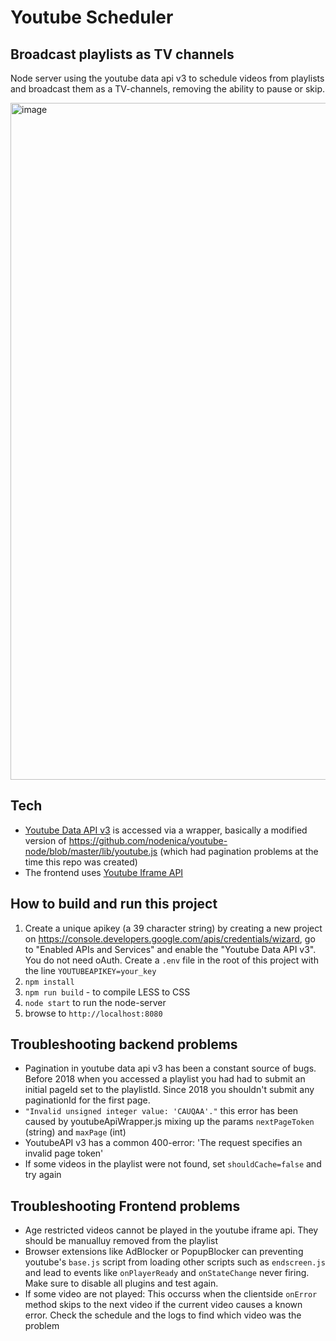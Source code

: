 # Youtube Scheduler
## Broadcast playlists as TV channels
Node server using the youtube data api v3 to schedule videos from playlists and broadcast them as a TV-channels, removing the ability to pause or skip.

<img width="1083" alt="image" src="https://user-images.githubusercontent.com/3415677/209952755-6ece8dd7-effe-48c9-acc1-bf12a1768aaf.png">

## Tech
* [Youtube Data API v3](https://developers.google.com/youtube/v3) is accessed via a wrapper, basically a modified version of https://github.com/nodenica/youtube-node/blob/master/lib/youtube.js (which had pagination problems at the time this repo was created)
* The frontend uses [Youtube Iframe API](https://developers.google.com/youtube/iframe_api_reference)

## How to build and run this project
1. Create a unique apikey (a 39 character string) by creating a new project on https://console.developers.google.com/apis/credentials/wizard, go to "Enabled APIs and Services" and enable the "Youtube Data API v3". You do not need oAuth. Create a `.env` file in the root of this project with the line `YOUTUBEAPIKEY=your_key`
2. `npm install`
3. `npm run build` - to compile LESS to CSS
4. `node start` to run the node-server
5. browse to `http://localhost:8080`


## Troubleshooting backend problems
* Pagination in youtube data api v3 has been a constant source of bugs. Before 2018 when you accessed a playlist you had had to submit an initial pageId set to the playlistId. Since 2018 you shouldn't submit any paginationId for the first page.
* `"Invalid unsigned integer value: 'CAUQAA'."` this error has been caused by youtubeApiWrapper.js mixing up the params `nextPageToken` (string) and `maxPage` (int)
* YoutubeAPI v3 has a common 400-error: 'The request specifies an invalid page token'
* If some videos in the playlist were not found, set `shouldCache=false` and try again

## Troubleshooting Frontend problems
* Age restricted videos cannot be played in the youtube iframe api. They should be manualluy removed from the playlist
* Browser extensions like AdBlocker or PopupBlocker can preventing youtube's `base.js` script from loading other scripts such as `endscreen.js` and lead to events like `onPlayerReady` and `onStateChange` never firing. Make sure to disable all plugins and test again.
* If some video are not played: This occurss when the clientside `onError` method skips to the next video if the current video causes a known error. Check the schedule and the logs to find which video was the problem
